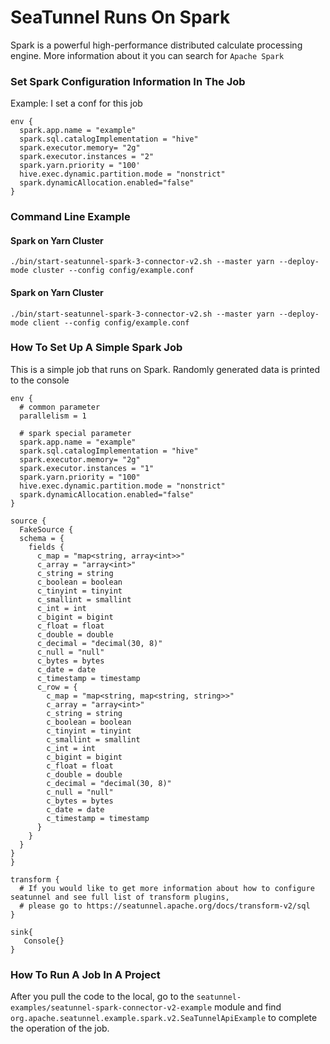 # SeaTunnel Runs On Spark

Spark is a powerful high-performance distributed calculate processing engine. More information about it you can search for `Apache Spark`

### Set Spark Configuration Information In The Job

Example:
I set a conf for this job

```
env {
  spark.app.name = "example"
  spark.sql.catalogImplementation = "hive"
  spark.executor.memory= "2g"
  spark.executor.instances = "2"
  spark.yarn.priority = "100'
  hive.exec.dynamic.partition.mode = "nonstrict"
  spark.dynamicAllocation.enabled="false"
}
```

### Command Line Example

#### Spark on Yarn Cluster

```
./bin/start-seatunnel-spark-3-connector-v2.sh --master yarn --deploy-mode cluster --config config/example.conf
```

#### Spark on Yarn Cluster

```
./bin/start-seatunnel-spark-3-connector-v2.sh --master yarn --deploy-mode client --config config/example.conf
```

### How To Set Up A Simple Spark Job

This is a simple job that runs on Spark. Randomly generated data is printed to the console

```
env {
  # common parameter
  parallelism = 1

  # spark special parameter
  spark.app.name = "example"
  spark.sql.catalogImplementation = "hive"
  spark.executor.memory= "2g"
  spark.executor.instances = "1"
  spark.yarn.priority = "100"
  hive.exec.dynamic.partition.mode = "nonstrict"
  spark.dynamicAllocation.enabled="false"
}

source {
  FakeSource {
  schema = {
    fields {
      c_map = "map<string, array<int>>"
      c_array = "array<int>"
      c_string = string
      c_boolean = boolean
      c_tinyint = tinyint
      c_smallint = smallint
      c_int = int
      c_bigint = bigint
      c_float = float
      c_double = double
      c_decimal = "decimal(30, 8)"
      c_null = "null"
      c_bytes = bytes
      c_date = date
      c_timestamp = timestamp
      c_row = {
        c_map = "map<string, map<string, string>>"
        c_array = "array<int>"
        c_string = string
        c_boolean = boolean
        c_tinyint = tinyint
        c_smallint = smallint
        c_int = int
        c_bigint = bigint
        c_float = float
        c_double = double
        c_decimal = "decimal(30, 8)"
        c_null = "null"
        c_bytes = bytes
        c_date = date
        c_timestamp = timestamp
      }
    }
  }
}
}

transform {
  # If you would like to get more information about how to configure seatunnel and see full list of transform plugins,
  # please go to https://seatunnel.apache.org/docs/transform-v2/sql
}

sink{
   Console{}   
}
```

### How To Run A Job In A Project

After you pull the code to the local, go to the `seatunnel-examples/seatunnel-spark-connector-v2-example` module and find `org.apache.seatunnel.example.spark.v2.SeaTunnelApiExample` to complete the operation of the job.
